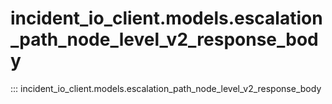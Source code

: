 # incident_io_client.models.escalation_path_node_level_v2_response_body

::: incident_io_client.models.escalation_path_node_level_v2_response_body